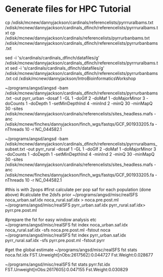 # Generate files for HPC Tutorial

cp /xdisk/mcnew/dannyjackson/cardinals/referencelists/pyrrruralbams.txt /xdisk/mcnew/dannyjackson/cardinals_dfinch/referencelists/pyrrruralbams.txt 
cp /xdisk/mcnew/dannyjackson/cardinals/referencelists/pyrrurbanbams.txt /xdisk/mcnew/dannyjackson/cardinals_dfinch/referencelists/pyrrurbanbams.txt

sed -i 's/cardinals/cardinals_dfinch\/datafiles/g' /xdisk/mcnew/dannyjackson/cardinals_dfinch/referencelists/pyrrruralbams.txt 
sed -i 's/cardinals/cardinals_dfinch\/datafiles/g' /xdisk/mcnew/dannyjackson/cardinals_dfinch/referencelists/pyrrurbanbams.txt 
cd /xdisk/mcnew/dannyjackson/IntroBioinformaticsWorkshop

~/programs/angsd/angsd -bam /xdisk/mcnew/dannyjackson/cardinals_dfinch/referencelists/pyrrurbanbams.txt -out pyrr_urban -dosaf 1 -GL 1 -doGlf 2 -doMaf 1 -doMajorMinor 3 -doCounts 1 -doDepth 1 -setMinDepthInd 4 -minInd 2 -minQ 30 -minMapQ 30 -sites /xdisk/mcnew/dannyjackson/cardinals/referencelists/sites_headless.mafs -anc /xdisk/mcnew/finches/dannyjackson/finch_wgs/fastqs/GCF_901933205.fa -nThreads 10 -r NC_044582.1

~/programs/angsd/angsd -bam /xdisk/mcnew/dannyjackson/cardinals_dfinch/referencelists/pyrrruralbams_subset.txt -out pyrr_rural -dosaf 1 -GL 1 -doGlf 2 -doMaf 1 -doMajorMinor 3 -doCounts 1 -doDepth 1 -setMinDepthInd 4 -minInd 2 -minQ 30 -minMapQ 30 -sites /xdisk/mcnew/dannyjackson/cardinals/referencelists/sites_headless.mafs -anc /xdisk/mcnew/finches/dannyjackson/finch_wgs/fastqs/GCF_901933205.fa -nThreads 10 -r NC_044582.1




#this is with 2pops
#first calculate per pop saf for each population (done above)
#calculate the 2dsfs prior
~/programs/angsd/misc/realSFS noca_urban.saf.idx noca_rural.saf.idx > noca.pre.post.ml
~/programs/angsd/misc/realSFS pyrr_urban.saf.idx pyrr_rural.saf.idx> pyrr.pre.post.ml



#prepare the fst for easy window analysis etc
~/programs/angsd/misc/realSFS fst index noca_urban.saf.idx noca_rural.saf.idx -sfs noca.pre.post.ml -fstout noca
~/programs/angsd/misc/realSFS fst index pyrr_urban.saf.idx pyrr_rural.saf.idx -sfs pyrr.pre.post.ml -fstout pyrr




#get the global estimate
~/programs/angsd/misc/realSFS fst stats noca.fst.idx 
FST.Unweight[nObs:2617562]:0.044727 Fst.Weight:0.028677

~/programs/angsd/misc/realSFS fst stats pyrr.fst.idx 
FST.Unweight[nObs:2617605]:0.047155 Fst.Weight:0.030829
